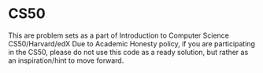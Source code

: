 # CS50
This are problem sets as a part of Introduction to Computer Science CS50/Harvard/edX
Due to Academic Honesty policy, if you are participating in the CS50, please do not use this code
as a ready solution, but rather as an inspiration/hint to move forward.
